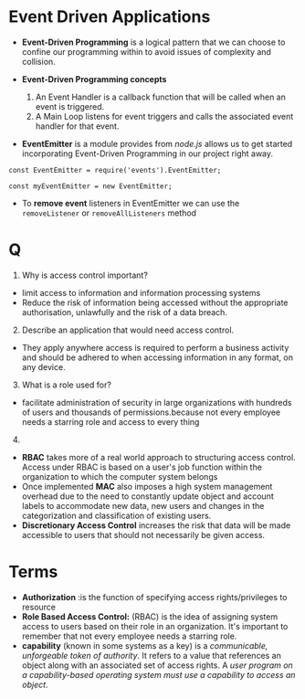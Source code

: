 # Event Driven Applications

* **Event-Driven Programming** is a logical pattern that we can choose to confine our programming within to avoid issues of complexity and collision.

* **Event-Driven Programming concepts**
    1. An Event Handler is a callback function that will be called when an event is triggered.
    2. A Main Loop listens for event triggers and calls the associated event handler for that event.
* **EventEmitter** is a module provides from *node.js* allows us to get started incorporating Event-Driven Programming in our project right away.
 
 ``const EventEmitter = require('events').EventEmitter;``

``const myEventEmitter = new EventEmitter;``

* To **remove event** listeners in EventEmitter we can use the ``removeListener`` or ``removeAllListeners`` method


# Q 
1. Why is access control important?
- limit access to information and information processing systems
- Reduce the risk of information being accessed without the appropriate authorisation, unlawfully and the risk of a data breach. 

2. Describe an application that would need access control.
- They apply anywhere access is required to perform a business activity and should be adhered to when accessing information in any format, on any device.

3. What is a role used for?
- facilitate administration of security in large organizations with hundreds of users and thousands of permissions.because not every employee needs a starring role and access to every thing 

4. 
- **RBAC** takes more of a real world approach to structuring access control. Access under RBAC is based on a user's job function within the organization to which the computer system belongs
- Once implemented **MAC** also imposes a high system management overhead due to the need to constantly update object and account labels to accommodate new data, new users and changes in the categorization and classification of existing users.
- **Discretionary Access Control** increases the risk that data will be made accessible to users that should not necessarily be given access.


# Terms 
* **Authorization** :is the function of specifying access rights/privileges to resource
* **Role Based Access Control:** (RBAC) is the idea of assigning system access to users based on their role in an organization. It's important to remember that not every employee needs a starring role.
* **capability** (known in some systems as a key) is a *communicable, unforgeable token of authority*. It refers to a value that references an object along with an associated set of access rights. A *user program on a capability-based operating system must use a capability to access an object*.
